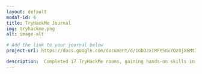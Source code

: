 ```yaml
---
layout: default
modal-id: 6
title: TryHackMe Journal
img: tryhackme.png
alt: image-alt

# Add the link to your journal below
project-url: https://docs.google.com/document/d/1GbD2xIMFYSnvYQz0jX6MtIWfIBgzjJO8gqnXgjc18Cc/edit?usp=sharing

description:  Completed 17 TryHackMe rooms, gaining hands-on skills in Linux and Windows fundamentals, log analysis, network troubleshooting with Wireshark, and incident handling with Splunk.
---
```


